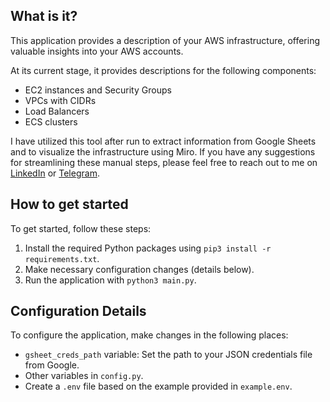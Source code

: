 ## What is it?

This application provides a description of your AWS infrastructure, offering valuable insights into your AWS accounts.

At its current stage, it provides descriptions for the following components:
- EC2 instances and Security Groups
- VPCs with CIDRs
- Load Balancers
- ECS clusters

I have utilized this tool after run to extract information from Google Sheets and to visualize the infrastructure using Miro. If you have any suggestions for streamlining these manual steps, please feel free to reach out to me on [LinkedIn](https://www.linkedin.com/in/rodion-ugarov/) or [Telegram](@Reddidgy).

## How to get started
To get started, follow these steps:
1. Install the required Python packages using `pip3 install -r requirements.txt`.
2. Make necessary configuration changes (details below).
3. Run the application with `python3 main.py`.

## Configuration Details
To configure the application, make changes in the following places:
- `gsheet_creds_path` variable: Set the path to your JSON credentials file from Google.
- Other variables in `config.py`.
- Create a `.env` file based on the example provided in `example.env`.

